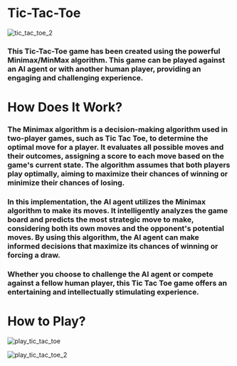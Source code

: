 # Tic-Tac-Toe
![tic_tac_toe_2](https://github.com/Meriyan99/Tic-Tac-Toe_Game/assets/128514985/a7dc1555-1ab8-4848-bef5-b879e63f4a7c)
### This Tic-Tac-Toe game has been created using the powerful Minimax/MinMax algorithm. This game can be played against an AI agent or with another human player, providing an engaging and challenging experience.

# How Does It Work?
### The Minimax algorithm is a decision-making algorithm used in two-player games, such as Tic Tac Toe, to determine the optimal move for a player. It evaluates all possible moves and their outcomes, assigning a score to each move based on the game's current state. The algorithm assumes that both players play optimally, aiming to maximize their chances of winning or minimize their chances of losing.

### In this implementation, the AI agent utilizes the Minimax algorithm to make its moves. It intelligently analyzes the game board and predicts the most strategic move to make, considering both its own moves and the opponent's potential moves. By using this algorithm, the AI agent can make informed decisions that maximize its chances of winning or forcing a draw.

### Whether you choose to challenge the AI agent or compete against a fellow human player, this Tic Tac Toe game offers an entertaining and intellectually stimulating experience.



# How to Play?
![play_tic_tac_toe](https://github.com/Meriyan99/Tic-Tac-Toe_Game/assets/128514985/63701892-6f6d-4cf9-a3fc-34ed9b51ca7b)

![play_tic_tac_toe_2](https://github.com/Meriyan99/Tic-Tac-Toe_Game/assets/128514985/01e4477f-8dd5-4293-a3fd-e02055186719)
